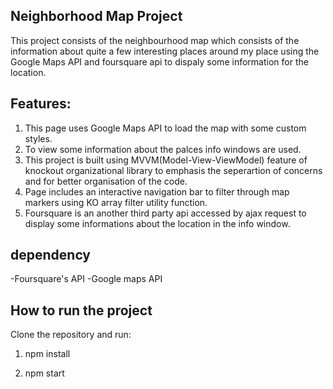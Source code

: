 ## Neighborhood Map Project

This project consists of the neighbourhood map which consists of the information about quite a few interesting places around my place using the Google Maps API and foursquare api to dispaly some information for the location.

## Features:

1. This page uses Google Maps API to load the map with some custom styles.
2. To view some information about the palces info windows are used.
3. This project is built using MVVM(Model-View-ViewModel) feature of knockout organizational library to emphasis the seperartion of concerns and for better organisation of the code. 
4. Page includes an interactive navigation bar to filter through map markers using KO array filter utility function.
5. Foursquare is an another third party api accessed by ajax request to display some informations about the location in the info window.

## dependency

-Foursquare's API
-Google maps API

## How to run the project

Clone the repository and run:

1. npm install

2. npm start
